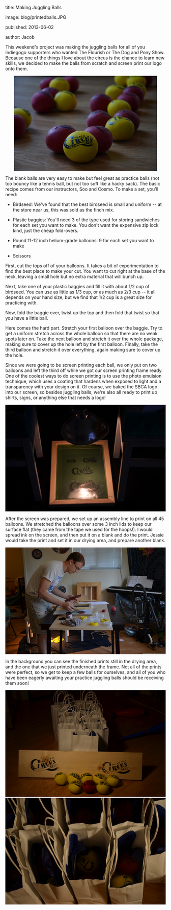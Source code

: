 title: Making Juggling Balls

image: blog/printedballs.JPG

published: 2013-06-02

author: Jacob



This weekend's project was making the juggling balls for all of you Indiegogo supporters who wanted The Flourish or The Dog and Pony Show. Because one of the things I love about the circus is the chance to learn new skills, we decided to make the balls from scratch and screen print our logo onto them.



<img class="blog-image" src="/static/img/blog/printedballs.JPG" style="display: block; margin-left: auto; margin-right: auto; width: 450px;">



The blank balls are very easy to make but feel great as practice balls (not too bouncy like a tennis ball, but not too soft like a hacky sack). The basic recipe comes from our instructors, Soo and Cosmo. To make a set, you'll need:



* Birdseed: We've found that the best birdseed is small and uniform -- at the store near us, this was sold as the finch mix.

* Plastic baggies: You'll need 3 of the type used for storing sandwiches for each set you want to make. You don't want the expensive zip lock kind, just the cheap fold-overs.

* Round 11-12 inch helium-grade balloons: 9 for each set you want to make

* Scissors



First, cut the tops off of your balloons. It takes a bit of experimentation to find the best place to make your cut. You want to cut right at the base of the neck, leaving a small hole but no extra material that will bunch up.



Next, take one of your plastic baggies and fill it with about 1/2 cup of birdseed. You can use as little as 1/3 cup, or as much as 2/3 cup -- it all depends on your hand size, but we find that 1/2 cup is a great size for practicing with.



Now, fold the baggie over, twist up the top and then fold that twist so that you have a little ball.



Here comes the hard part. Stretch your first balloon over the baggie. Try to get a uniform stretch across the whole balloon so that there are no weak spots later on. Take the next balloon and stretch it over the whole package, making sure to cover up the hole left by the first balloon. Finally, take the third balloon and stretch it over everything, again making sure to cover up the hole.



Since we were going to be screen printing each ball, we only put on two balloons and left the third off while we got our screen printing frame ready. One of the coolest ways to do screen printing is to use the photo emulsion technique, which uses a coating that hardens when exposed to light and a transparency with your design on it. Of course, we baked the SBCA logo into our screen, so besides juggling balls, we're also all ready to print up shirts, signs, or anything else that needs a logo!



<img class="blog-image" src="/static/img/blog/screenprint1.JPG" style="display: block; margin-left: auto; margin-right: auto;">



After the screen was prepared, we set up an assembly line to print on all 45 balloons. We stretched the balloons over some 3 inch lids to keep our surface flat (they came from the tape we used for the hoops!). I would spread ink on the screen, and then put it on a blank and do the print. Jessie would take the print and set it in our drying area, and prepare another blank.



<img class="blog-image" src="/static/img/blog/screenprint3.JPG" style="display: block; margin-left: auto; margin-right: auto;">



In the background you can see the finished prints still in the drying area, and the one that we just printed underneath the frame. Not all of the prints were perfect, so we get to keep a few balls for ourselves, and all of you who have been eagerly awaiting your practice juggling balls should be receiving them soon!



<img class="blog-image" src="/static/img/blog/flourishall.JPG" style="margin-left: auto; margin-right: auto;">

<img class="blog-image" src="/static/img/blog/theflourish.JPG" style="margin-left: auto; margin-right: auto;">
